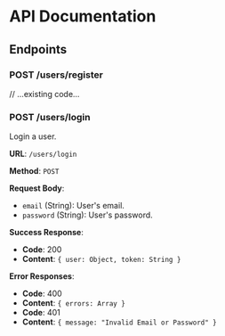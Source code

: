 # API Documentation

## Endpoints

### POST /users/register
// ...existing code...

### POST /users/login

Login a user.

**URL**: `/users/login`

**Method**: `POST`

**Request Body**:
- `email` (String): User's email.
- `password` (String): User's password.

**Success Response**:
- **Code**: 200
- **Content**: `{ user: Object, token: String }`

**Error Responses**:
- **Code**: 400
- **Content**: `{ errors: Array }`
- **Code**: 401
- **Content**: `{ message: "Invalid Email or Password" }`
